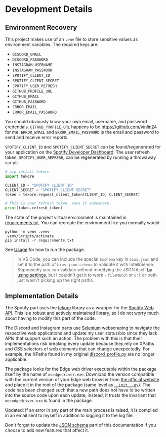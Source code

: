 # Development Details

## Environment Recovery

This project makes use of an `.env` file to store sensitive values as environment variables. The required keys are:

- `DISCORD_EMAIL`
- `DISCORD_PASSWORD`
- `INSTAGRAM_USERNAME`
- `INSTAGRAM_PASSWORD`
- `SPOTIFY_CLIENT_ID`
- `SPOTIFY_CLIENT_SECRET`
- `SPOTIFY_USER_REFRESH`
- `GITHUB_PROFILE_URL`
- `GITHUB_EMAIL`
- `GITHUB_PASSWORD `
- `ERROR_EMAIL`
- `ERROR_EMAIL_PASSWORD`

You should obviously know your own email, username, and password credentials. `GITHUB_PROFILE_URL` happens to be https://github.com/vinlin24 for me. `ERROR_EMAIL` and `ERROR_EMAIL_PASSWORD` is the email and password to send and receive error reports.

`SPOTIFY_CLIENT_ID` and `SPOTIFY_CLIENT_SECRET` can be found/regenerated for your application on the [Spotify Developer Dashboard](https://developer.spotify.com/dashboard/applications). The user refresh token, `SPOTIFY_USER_REFRESH`, can be regenerated by running a throwaway script:

```python
# pip install tekore
import tekore

CLIENT_ID = "SPOTIFY CLIENT ID"
CLIENT_SECRET = "SPOTIFY CLIENT SECRET"
token = tekore.request_client_token(CLIENT_ID, CLIENT_SECRET)

# This is your refresh token, save it somewhere
print(token.refresh_token)
```

The state of the project virtual environment is maintained in [requirements.txt](../requirements.txt). You can recreate the environment like you normally would:
```
python -m venv .venv
.venv/Scripts/activate
pip install -r requirements.txt
```

See [Usage](../README.md#usage) for how to run the package.

> In VS Code, you can include the special `$schema` key in `bios.json` and set it to the path of `bios.json.schema` to validate it with IntelliSense. Supposedly you can validate without modifying the JSON itself [by using settings](https://code.visualstudio.com/docs/languages/json#_json-schemas-and-settings), but I couldn't get it to work - `fileMatch` or `url` or both just wasn't picking up the right paths.

## Implementation Details

The Spotify part uses the [tekore](https://tekore.readthedocs.io/en/stable/index.html) library as a wrapper for the [Spotify Web API](https://developer.spotify.com/documentation/web-api/). This is a robust and actively maintained library, so I do not worry much about having to modify this part of the code.

The Discord and Instagram parts use [Selenium](https://selenium-python.readthedocs.io/) webscraping to navigate the respective web applications and update my user status/bio since they lack APIs that support such an action. The problem with this is that their implementations risk breaking every update because they rely on XPaths and CSS selectors of web elements that can change unexpectedly. For example, the XPaths found in my original [discord_profile.py](../standalones/discord_profile.py) are no longer applicable.

The package looks for the Edge web driver executable within the package itself by the name of `msedgedriver.exe`. Download the version compatible with the current version of your Edge web browser from [the official website](https://developer.microsoft.com/en-us/microsoft-edge/tools/webdriver/) and place it in the root of the package (same level as [`__init__.py`](../counters/__init__.py)). The code has been changed such that a new path does not have to be written into the source code upon each update; instead, it trusts the invariant that `mesedgedriver.exe` is found in the package.

Updated: If an error in any part of the main process is raised, it is compiled in an email sent to myself in addition to logging it to the log file.

Don't forget to update the [JSON schema](../README.md#configuration) part of this documentation if you choose to add new features that affect it.
